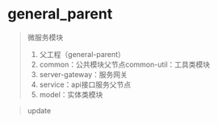 # general_parent

> 微服务模块
>
> 1. 父工程（general-parent）
> 2. common：公共模块父节点common-util：工具类模块
> 3. server-gateway：服务网关
> 4. service：api接口服务父节点
> 5. model：实体类模块

> update